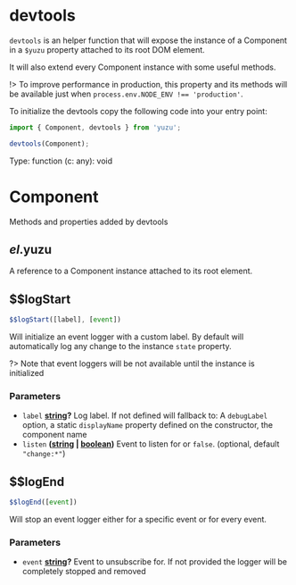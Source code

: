 <!-- Generated by documentation.js. Update this documentation by updating the source code. -->

# devtools

`devtools` is an helper function that will expose the instance of a Component in a `$yuzu` property attached to its root DOM element.

It will also extend every Component instance with some useful methods.

!> To improve performance in production, this property and its methods will be available just when `process.env.NODE_ENV !== 'production'`.

To initialize the devtools copy the following code into your entry point:

```js
import { Component, devtools } from 'yuzu';

devtools(Component);
```

Type: function (c: any): void

# Component

Methods and properties added by devtools

## $el.$yuzu

A reference to a Component instance attached to its root element.

## $$logStart

```js
$$logStart([label], [event])
```

Will initialize an event logger with a custom label. By default will automatically log any change to the instance `state` property.

?> Note that event loggers will be not available until the instance is initialized

### Parameters

-   `label` **[string][1]?** Log label. If not defined will fallback to: A `debugLabel` option, a static `displayName` property defined on the constructor, the component name
-   `listen` **([string][1] \| [boolean][2])** Event to listen for or `false`. (optional, default `"change:*"`)

## $$logEnd

```js
$$logEnd([event])
```

Will stop an event logger either for a specific event or for every event.

### Parameters

-   `event` **[string][1]?** Event to unsubscribe for. If not provided the logger will be completely stopped and removed

[1]: https://developer.mozilla.org/docs/Web/JavaScript/Reference/Global_Objects/String

[2]: https://developer.mozilla.org/docs/Web/JavaScript/Reference/Global_Objects/Boolean
